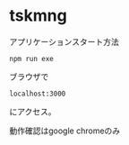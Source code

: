 # tskmng

アプリケーションスタート方法

    npm run exe

ブラウザで
    
    localhost:3000
    
にアクセス。

動作確認はgoogle chromeのみ
